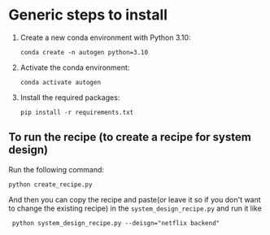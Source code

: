 # Generic steps to install

1. Create a new conda environment with Python 3.10:
   ```
   conda create -n autogen python=3.10
   ```

2. Activate the conda environment:
   ```
   conda activate autogen
   ```

3. Install the required packages:
   ```
   pip install -r requirements.txt
   ```

## To run the recipe (to create a recipe for system design)

Run the following command:

```
python create_recipe.py
```
And then you can copy the recipe and paste(or leave it so if you don't want to change the existing recipe) in the `system_design_recipe.py` and run it like 
```
 python system_design_recipe.py --deisgn="netflix backend"
 ```
